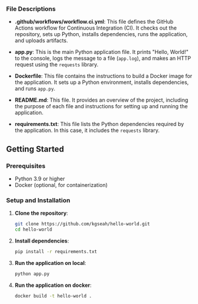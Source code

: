 
### File Descriptions

- **.github/workflows/workflow.ci.yml**: This file defines the GitHub Actions workflow for Continuous Integration (CI). It checks out the repository, sets up Python, installs dependencies, runs the application, and uploads artifacts.

- **app.py**: This is the main Python application file. It prints "Hello, World!" to the console, logs the message to a file (`app.log`), and makes an HTTP request using the `requests` library.

- **Dockerfile**: This file contains the instructions to build a Docker image for the application. It sets up a Python environment, installs dependencies, and runs `app.py`.

- **README.md**: This file. It provides an overview of the project, including the purpose of each file and instructions for setting up and running the application.

- **requirements.txt**: This file lists the Python dependencies required by the application. In this case, it includes the `requests` library.

## Getting Started

### Prerequisites

- Python 3.9 or higher
- Docker (optional, for containerization)

### Setup and Installation

1. **Clone the repository**:
   ```sh
   git clone https://github.com/kgseah/hello-world.git
   cd hello-world

2. **Install dependencies**:
    ```sh
    pip install -r requirements.txt

3. **Run the application on local**:
    ```sh
    python app.py

4. **Run the application on docker**:
    ```sh
    docker build -t hello-world .